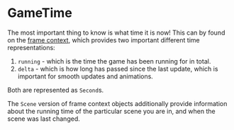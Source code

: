 # GameTime

The most important thing to know is what time it is now! This can by found on the [frame context](/documentation/03-gameloop/frame-context.md), which provides two important different time representations:

1. `running` - which is the time the game has been running for in total.
2. `delta` - which is how long has passed since the last update, which is important for smooth updates and animations.

Both are represented as `Second`s.

The `Scene` version of frame context objects additionally provide information about the running time of the particular scene you are in, and when the scene was last changed.

